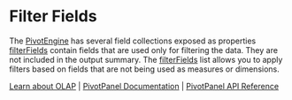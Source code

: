 Filter Fields
=============

The [PivotEngine](https://www.grapecity.com/wijmo/api/classes/wijmo_olap.pivotengine.html) has several field collections exposed as properties [filterFields](https://www.grapecity.com/wijmo/api/classes/wijmo_olap.pivotengine.html#filterfields) contain fields that are used only for filtering the data. They are not included in the output summary. The [filterFields](https://www.grapecity.com/wijmo/api/classes/wijmo_olap.pivotengine.html#filterfields) list allows you to apply filters based on fields that are not being used as measures or dimensions.

[Learn about OLAP](https://www.grapecity.com/wijmo-olap) | [PivotPanel Documentation](https://www.grapecity.com/wijmo/docs/Topics/OLAP/Pivot-Panel) | [PivotPanel API Reference](https://www.grapecity.com/wijmo/api/classes/wijmo_olap.pivotpanel.html)